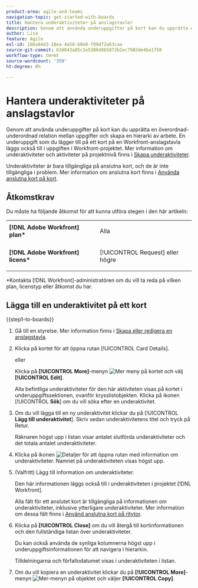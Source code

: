```yaml
---
product-area: agile-and-teams
navigation-topic: get-started-with-boards
title: Hantera underaktiviteter på anslagstavlor
description: Genom att använda underuppgifter på kort kan du upprätta en överordnad-underordnad relation mellan uppgifter och skapa en hierarki av arbete.
author: Lisa
feature: Agile
exl-id: 166a84d3-18ea-4a58-b0e8-f09df2a63caa
source-git-commit: 63d043a85c2e5300d8b5872b2ec7983de4ba1f50
workflow-type: tm+mt
source-wordcount: '359'
ht-degree: 0%

---
```


# Hantera underaktiviteter på anslagstavlor

Genom att använda underuppgifter på kort kan du upprätta en överordnad-underordnad relation mellan uppgifter och skapa en hierarki av arbete. En underuppgift som du lägger till på ett kort på en Workfront-anslagstavla läggs också till i uppgiften i Workfront-projektet. Mer information om underaktiviteter och aktiviteter på projektnivå finns i [Skapa underaktiviteter](/help/quicksilver/manage-work/tasks/create-tasks/create-subtasks.md).

Underaktiviteter är bara tillgängliga på anslutna kort, och de är inte tillgängliga i problem. Mer information om anslutna kort finns i [Använda anslutna kort på kort](/help/quicksilver/agile/get-started-with-boards/connected-cards.md).

## Åtkomstkrav

Du måste ha följande åtkomst för att kunna utföra stegen i den här artikeln:

<table style="table-layout:auto"> 
 <col> 
 </col> 
 <col> 
 </col> 
 <tbody> 
  <tr> 
   <td role="rowheader"><strong>[!DNL Adobe Workfront] plan*</strong></td> 
   <td> <p>Alla</p> </td> 
  </tr> 
  <tr> 
   <td role="rowheader"><strong>[!DNL Adobe Workfront] licens*</strong></td> 
   <td> <p>[!UICONTROL Request] eller högre</p> </td> 
  </tr> 
 </tbody> 
</table>

&#42;Kontakta [!DNL Workfront]-administratören om du vill ta reda på vilken plan, licenstyp eller åtkomst du har.

## Lägga till en underaktivitet på ett kort

{{step1-to-boards}}

1. Gå till en styrelse. Mer information finns i [Skapa eller redigera en anslagstavla](../../agile/get-started-with-boards/create-edit-board.md).
1. Klicka på kortet för att öppna rutan [!UICONTROL Card Details].

   eller

   Klicka på **[!UICONTROL More]**-menyn ![Mer meny](assets/more-icon-spectrum.png) på kortet och välj **[!UICONTROL Edit]**.

   Alla befintliga underaktiviteter för den här aktiviteten visas på kortet i underuppgiftssektionen, ovanför krysslistobjekten. Klicka på ikonen [!UICONTROL **Sök**] om du vill söka efter en underaktivitet.

1. Om du vill lägga till en ny underaktivitet klickar du på [!UICONTROL **Lägg till underaktivitet**]. Skriv sedan underaktivitetens titel och tryck på Retur.

   Räknaren högst upp i listan visar antalet slutförda underaktiviteter och det totala antalet underaktiviteter.

1. Klicka på ikonen ![Detaljer](assets/checklist-chevron.png) för att öppna rutan med information om underaktiviteter. Namnet på underaktiviteten visas högst upp.
1. (Valfritt) Lägg till information om underaktiviteter.

   Den här informationen läggs också till i underaktiviteten i projektet [!DNL Workfront].

   Alla fält för ett anslutet kort är tillgängliga på informationen om underaktiviteter, inklusive ytterligare underaktiviteter. Mer information om dessa fält finns i [Använd anslutna kort på ritytor](/help/quicksilver/agile/get-started-with-boards/connected-cards.md).

1. Klicka på **[!UICONTROL Close]** om du vill återgå till kortinformationen och den fullständiga listan över underaktiviteter.

   Du kan också använda de synliga kolumnerna högst upp i underuppgiftsinformationen för att navigera i hierarkin.

   Tilldelningarna och förfallodatumet visas i underaktiviteten i listan.

1. Om du vill kopiera en underaktivitet klickar du på **[!UICONTROL More]**-menyn ![Mer-menyn](assets/more-icon-spectrum.png) på objektet och väljer **[!UICONTROL Copy]**.
